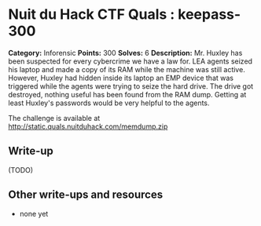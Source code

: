 # Nuit du Hack CTF Quals : keepass-300

**Category:** Inforensic
**Points:** 300
**Solves:** 6
**Description:**
Mr. Huxley has been suspected for every cybercrime we have a law for. LEA agents seized his laptop and made a copy of its RAM while the machine was still active. However, Huxley had hidden inside its laptop an EMP device that was triggered while the agents were trying to seize the hard drive. The drive got destroyed, nothing useful has been found from the RAM dump. Getting at least Huxley's passwords would be very helpful to the agents.

The challenge is available at http://static.quals.nuitduhack.com/memdump.zip


## Write-up

(TODO)

## Other write-ups and resources

* none yet
